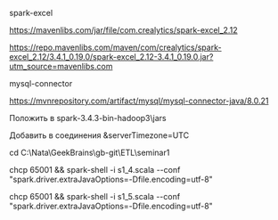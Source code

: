 spark-excel

https://mavenlibs.com/jar/file/com.crealytics/spark-excel_2.12

https://repo.mavenlibs.com/maven/com/crealytics/spark-excel_2.12/3.4.1_0.19.0/spark-excel_2.12-3.4.1_0.19.0.jar?utm_source=mavenlibs.com

mysql-connector

https://mvnrepository.com/artifact/mysql/mysql-connector-java/8.0.21


Положить в spark-3.4.3-bin-hadoop3\jars


Добавить в соединения &serverTimezone=UTC

cd C:\Nata\GeekBrains\gb-git\ETL\seminar1

chcp 65001 && spark-shell -i s1_4.scala --conf "spark.driver.extraJavaOptions=-Dfile.encoding=utf-8"

chcp 65001 && spark-shell -i s1_5.scala --conf "spark.driver.extraJavaOptions=-Dfile.encoding=utf-8"

